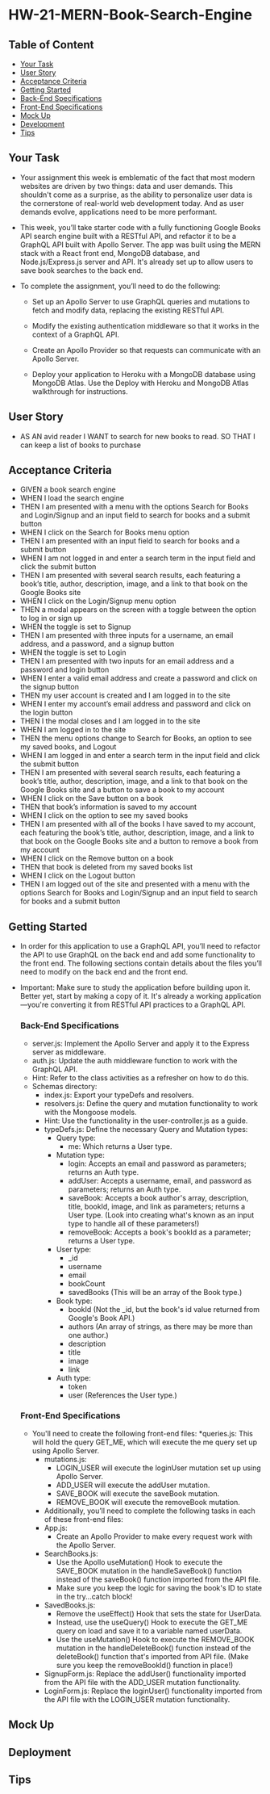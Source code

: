 # HW-21-MERN-Book-Search-Engine

## Table of Content
* [Your Task](#your-task)
* [User Story](#user-story)
* [Acceptance Criteria](#acceptance-criteria)
* [Getting Started](#getting-started)
* [Back-End Specifications](#back-end-specifications)
* [Front-End Specifications](#front-end-specifications)
* [Mock Up](#mock-up)
* [Development](#development)
* [Tips](#tips)

## Your Task
- Your assignment this week is emblematic of the fact that most modern websites are driven by two things: data and user demands. This shouldn't come as a surprise, as the ability to personalize user data is the cornerstone of real-world web development today. And as user demands evolve, applications need to be more performant.
- This week, you’ll take starter code with a fully functioning Google Books API search engine built with a RESTful API, and refactor it to be a GraphQL API built with Apollo Server. The app was built using the MERN stack with a React front end, MongoDB database, and Node.js/Express.js server and API. It's already set up to allow users to save book searches to the back end.
- To complete the assignment, you’ll need to do the following:

  * Set up an Apollo Server to use GraphQL queries and mutations to fetch and modify data, replacing the existing RESTful API.

  * Modify the existing authentication middleware so that it works in the context of a GraphQL API.

  * Create an Apollo Provider so that requests can communicate with an Apollo Server.

  * Deploy your application to Heroku with a MongoDB database using MongoDB Atlas. Use the Deploy with Heroku and MongoDB Atlas walkthrough for instructions.

## User Story
- AS AN avid reader I WANT to search for new books to read. SO THAT I can keep a list of books to purchase

## Acceptance Criteria
- GIVEN a book search engine
- WHEN I load the search engine
- THEN I am presented with a menu with the options Search for Books and Login/Signup and an input field to search for books and a submit button
- WHEN I click on the Search for Books menu option
- THEN I am presented with an input field to search for books and a submit button
- WHEN I am not logged in and enter a search term in the input field and click the submit button
- THEN I am presented with several search results, each featuring a book’s title, author, description, image, and a link to that book on the Google Books site
- WHEN I click on the Login/Signup menu option
- THEN a modal appears on the screen with a toggle between the option to log in or sign up
- WHEN the toggle is set to Signup
- THEN I am presented with three inputs for a username, an email address, and a password, and a signup button
- WHEN the toggle is set to Login
- THEN I am presented with two inputs for an email address and a password and login button
- WHEN I enter a valid email address and create a password and click on the signup button
- THEN my user account is created and I am logged in to the site
- WHEN I enter my account’s email address and password and click on the login button
- THEN I the modal closes and I am logged in to the site
- WHEN I am logged in to the site
- THEN the menu options change to Search for Books, an option to see my saved books, and Logout
- WHEN I am logged in and enter a search term in the input field and click the submit button
- THEN I am presented with several search results, each featuring a book’s title, author, description, image, and a link to that book on the Google Books site and a button to save a book to my account
- WHEN I click on the Save button on a book
- THEN that book’s information is saved to my account
- WHEN I click on the option to see my saved books
- THEN I am presented with all of the books I have saved to my account, each featuring the book’s title, author, description, image, and a link to that book on the Google Books site and a button to remove a book from my account
- WHEN I click on the Remove button on a book
- THEN that book is deleted from my saved books list
- WHEN I click on the Logout button
- THEN I am logged out of the site and presented with a menu with the options Search for Books and Login/Signup and an input field to search for books and a submit button

## Getting Started
- In order for this application to use a GraphQL API, you’ll need to refactor the API to use GraphQL on the back end and add some functionality to the front end. The following sections contain details about the files you’ll need to modify on the back end and the front end.
- Important: Make sure to study the application before building upon it. Better yet, start by making a copy of it. It's already a working application—you're converting it from RESTful API practices to a GraphQL API.

  ### Back-End Specifications
  - server.js: Implement the Apollo Server and apply it to the Express server as middleware.
  - auth.js: Update the auth middleware function to work with the GraphQL API.
  - Hint: Refer to the class activities as a refresher on how to do this.
  * Schemas directory:
    - index.js: Export your typeDefs and resolvers.
    - resolvers.js: Define the query and mutation functionality to work with the     Mongoose models.
    - Hint: Use the functionality in the user-controller.js as a guide.
    * typeDefs.js: Define the necessary Query and Mutation types:
      - Query type:
        - me: Which returns a User type.
      * Mutation type:
        - login: Accepts an email and password as parameters; returns an Auth type.
        - addUser: Accepts a username, email, and password as parameters; returns an Auth type.
        - saveBook: Accepts a book author's array, description, title, bookId, image, and link as parameters; returns a User type. (Look into creating what's known as an input type to handle all of these parameters!)
        - removeBook: Accepts a book's bookId as a parameter; returns a User type.
      * User type:
        - _id
        - username
        - email
        - bookCount
        - savedBooks (This will be an array of the Book type.)
      * Book type:
        - bookId (Not the _id, but the book's id value returned from Google's Book API.)
        - authors (An array of strings, as there may be more than one author.)
        - description
        - title
        - image
        - link
      * Auth type:
        - token
        - user (References the User type.)

  ### Front-End Specifications
  - You'll need to create the following front-end files:
    *queries.js: This will hold the query GET_ME, which will execute the me query set up using Apollo Server.
    * mutations.js:
      - LOGIN_USER will execute the loginUser mutation set up using Apollo Server.
      - ADD_USER will execute the addUser mutation.
      - SAVE_BOOK will execute the saveBook mutation.
      - REMOVE_BOOK will execute the removeBook mutation.
    * Additionally, you’ll need to complete the following tasks in each of these front-end files:
    * App.js: 
      - Create an Apollo Provider to make every request work with the Apollo Server.
    * SearchBooks.js:
      - Use the Apollo useMutation() Hook to execute the SAVE_BOOK mutation in the handleSaveBook() function instead of the saveBook() function imported from the API file.
      - Make sure you keep the logic for saving the book's ID to state in the try...catch block!
    * SavedBooks.js:
      - Remove the useEffect() Hook that sets the state for UserData.
      - Instead, use the useQuery() Hook to execute the GET_ME query on load and save it to a variable named userData.
      - Use the useMutation() Hook to execute the REMOVE_BOOK mutation in the handleDeleteBook() function instead of the deleteBook() function that's imported from API file. (Make sure you keep the removeBookId() function in place!)
    * SignupForm.js: Replace the addUser() functionality imported from the API file with the ADD_USER mutation functionality.
    * LoginForm.js: Replace the loginUser() functionality imported from the API file with the LOGIN_USER mutation functionality.

## Mock Up


## Deployment


## Tips
